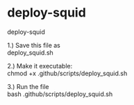 # deploy-squid
deploy-squid

1.) Save this file as          
deploy_squid.sh

2.) Make it executable:        
chmod +x .github/scripts/deploy_squid.sh

3.) Run the file              
bash .github/scripts/deploy_squid.sh
